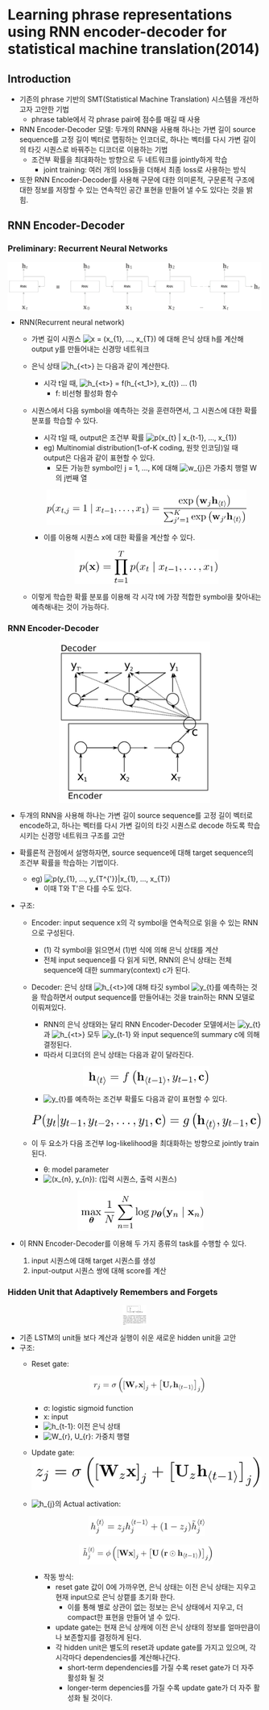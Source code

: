 # Learning phrase representations using RNN encoder-decoder for statistical machine translation(2014)
## Introduction
* 기존의 phrase 기반의 SMT(Statistical Machine Translation) 시스템을 개선하고자 고안한 기법
    * phrase table에서 각 phrase pair에 점수를 매길 때 사용
* RNN Encoder-Decoder 모델: 두개의 RNN을 사용해 하나는 가변 길이 source sequence를 고정 길이 벡터로 맵핑하는 인코더로, 하나는 벡터를 다시 가변 길이의 타깃 시퀀스로 바꿔주는 디코더로 이용하는 기법
    * 조건부 확률을 최대화하는 방향으로 두 네트워크를 jointly하게 학습
        * joint training: 여러 개의 loss들을 더해서 최종 loss로 사용하는 방식 
* 또한 RNN Encoder-Decoder를 사용해 구문에 대한 의미론적, 구문론적 구조에 대한 정보를 저장할 수 있는 연속적인 공간 표현을 만들어 낼 수도 있다는 것을 밝힘.

## RNN Encoder-Decoder
### Preliminary: Recurrent Neural Networks

<p align="center"><img src = "./img/rnn.png" width="600px" align="center"></p>

* RNN(Recurrent neural network)
    * 가변 길이 시퀀스 <img src="https://latex.codecogs.com/gif.latex?x&space;=&space;(x_{1},&space;...,&space;x_{T})" title="x = (x_{1}, ..., x_{T})" /> 에 대해 은닉 상태 h를 계산해 output y를 만들어내는 신경망 네트워크
    * 은닉 상태 <img src="https://latex.codecogs.com/gif.latex?h_{<t>}" title="h_{<t>}" /> 는 다음과 같이 계산한다.
        * 시각 t일 때, <img src="https://latex.codecogs.com/gif.latex?h_{<t>}&space;=&space;f(h_{<t_1>},&space;x_{t})" title="h_{<t>} = f(h_{<t_1>}, x_{t})" /> ... (1)
            * f: 비선형 활성화 함수
    * 시퀀스에서 다음 symbol을 예측하는 것을 훈련하면서, 그 시퀀스에 대한 확률 분포를 학습할 수 있다.
        * 시각 t일 때, output은 조건부 확률 <img src="https://latex.codecogs.com/gif.latex?p(x_{t}&space;|&space;x_{t-1},&space;...,&space;x_{1})" title="p(x_{t} | x_{t-1}, ..., x_{1})" />
        * eg) Multinomial distribution(1-of-K coding, 원핫 인코딩)일 때 output은 다음과 같이 표현할 수 있다.
            * 모든 가능한 symbol인 j = 1, ..., K에 대해 <img src="https://latex.codecogs.com/gif.latex?w_{j}" title="w_{j}" />은 가중치 행렬 W의 j번째 열
        <p align="center"><img src = "./img/rnn_cond_prob.jpeg" height="70px" align="center"></p>
       
        * 이를 이용해 시퀀스 x에 대한 확률을 계산할 수 있다.
        <p align="center"><img src = "./img/rnn_seq_prob.jpeg" height="70px" align="center"></p>
    * 이렇게 학습한 확률 분포를 이용해 각 시각 t에 가장 적합한 symbol을 찾아내는 예측해내는 것이 가능하다.
    
### RNN Encoder-Decoder

<p align="center"><img src = "./img/rnnencdec.jpeg" width="300px" align="center"></p>

* 두개의 RNN을 사용해 하나는 가변 길이 source sequence를 고정 길이 벡터로 encode하고, 하나는 벡터를 다시 가변 길이의 타깃 시퀀스로 decode 하도록 학습시키는 신경망 네트워크 구조를 고안
* 확률론적 관점에서 설명하자면, source sequence에 대해 target sequence의 조건부 확률을 학습하는 기법이다.
    * eg) <img src="https://latex.codecogs.com/gif.latex?p(y_{1},&space;...,&space;y_{T^{'}}|x_{1},&space;...,&space;x_{T})" title="p(y_{1}, ..., y_{T^{'}}|x_{1}, ..., x_{T})" />
        * 이때 T와 T'은 다를 수도 있다.
* 구조:
    * Encoder: input sequence x의 각 symbol을 연속적으로 읽을 수 있는 RNN으로 구성된다.
        * (1) 각 symbol을 읽으면서 (1)번 식에 의해 은닉 상태를 계산
        * 전체 input sequence를 다 읽게 되면, RNN의 은닉 상태는 전체 sequence에 대한 summary(context) c가 된다.
    * Decoder: 은닉 상태 <img src="https://latex.codecogs.com/gif.latex?h_{<t>}" title="h_{<t>}" />에 대해 타깃 symbol <img src="https://latex.codecogs.com/gif.latex?y_{t}" title="y_{t}" />를 예측하는 것을 학습하면서 output sequence를 만들어내는 것을 train하는 RNN 모델로 이뤄져있다.
        * RNN의 은닉 상태와는 달리 RNN Encoder-Decoder 모델에서는 <img src="https://latex.codecogs.com/gif.latex?y_{t}" title="y_{t}" />과 <img src="https://latex.codecogs.com/gif.latex?h_{<t>}" title="h_{<t>}" /> 모두 <img src="https://latex.codecogs.com/gif.latex?y_{t-1}" title="y_{t-1}" /> 와 input sequence의 summary c에 의해 결정된다.
        * 따라서 디코더의 은닉 상태는 다음과 같이 달라진다.
        
        <p align="center"><img src = "./img/decoder_hidden.jpeg" height="40px" align="center"></p>
        
        * <img src="https://latex.codecogs.com/gif.latex?y_{t}" title="y_{t}" />를 예측하는 조건부 확률도 다음과 같이 표현할 수 있다.

        <p align="center"><img src = "./img/cond_prob_target.jpeg" height="40px" align="center"></p>
        
    * 이 두 요소가 다음 조건부 log-likelihood을 최대화하는 방향으로 jointly train 된다.
        * θ: model parameter
        * <img src="https://latex.codecogs.com/gif.latex?(x_{n},&space;y_{n})" title="(x_{n}, y_{n})" />: (입력 시퀀스, 출력 시퀀스)
   
   <p align="center"><img src = "./img/7.jpeg" height="80px" align="center"></p>

* 이 RNN Encoder-Decoder를 이용해 두 가지 종류의 task를 수행할 수 있다.
    1) input 시퀀스에 대해 target 시퀀스를 생성
    2) input-output 시퀀스 쌍에 대해 score를 계산

### Hidden Unit that Adaptively Remembers and Forgets

<p align="center"><img src = "./img/8.jpeg" height="40px" align="center"></p>

* 기존 LSTM의 unit들 보다 계산과 실행이 쉬운 새로운 hidden unit을 고안
* 구조:
    * Reset gate: <p align="center"><img src = "./img/9.jpeg" height="40px"></p>
        * σ: logistic sigmoid function
        * x: input
        * <img src="https://latex.codecogs.com/gif.latex?h_{t-1}" title="h_{t-1}" />: 이전 은닉 상태
        * <img src="https://latex.codecogs.com/gif.latex?W_{r},&space;U_{r}" title="W_{r}, U_{r}" />: 가중치 행렬
    * Update gate: ![pic10](./img/10.jpeg)
    * <img src="https://latex.codecogs.com/gif.latex?h_{j}" title="h_{j}" />의 Actual activation: <p align="center"><img src = "./img/11.jpeg" height="40px"></p>
        <p align="center"><img src = "./img/12.jpeg" height="40px" align="center"></p>
        
        * 작동 방식:
            * reset gate 값이 0에 가까우면, 은닉 상태는 이전 은닉 상태는 지우고 현재 input으로 은닉 상캩를 초기화 한다.
                * 이를 통해 별로 상관이 없는 정보는 은닉 상태에서 지우고, 더 compact한 표현을 만들어 낼 수 있다.
            * update gate는 현재 은닉 상캐에 이전 은닉 상태의 정보를 얼마만큼이나 보존할지를 결정하게 된다. 
            * 각 hidden unit은 별도의 reset과 update gate를 가지고 있으며, 각 시각마다 dependencies를 계산해나간다.
                * short-term dependencies를 가질 수록 reset gate가 더 자주 활성화 될 것
                * longer-term depencies를 가질 수록 update gate가 더 자주 활성화 될 것이다.
                
    

        
            
 
      
      
      
      
      
      
